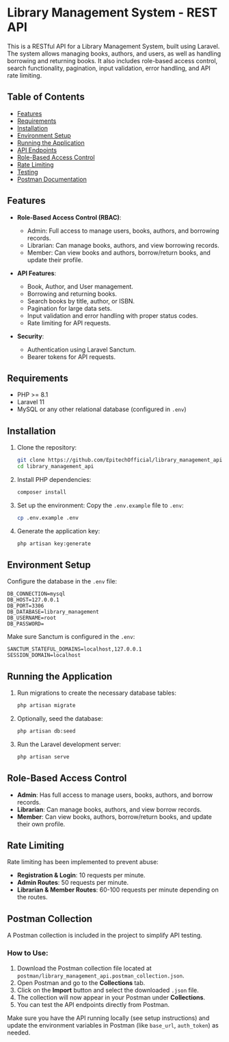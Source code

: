 # Library Management System - REST API

This is a RESTful API for a Library Management System, built using Laravel. The system allows managing books, authors, and users, as well as handling borrowing and returning books. It also includes role-based access control, search functionality, pagination, input validation, error handling, and API rate limiting.

## Table of Contents
- [Features](#features)
- [Requirements](#requirements)
- [Installation](#installation)
- [Environment Setup](#environment-setup)
- [Running the Application](#running-the-application)
- [API Endpoints](#api-endpoints)
- [Role-Based Access Control](#role-based-access-control)
- [Rate Limiting](#rate-limiting)
- [Testing](#testing)
- [Postman Documentation](#postman-documentation)

## Features

- **Role-Based Access Control (RBAC)**:
  - Admin: Full access to manage users, books, authors, and borrowing records.
  - Librarian: Can manage books, authors, and view borrowing records.
  - Member: Can view books and authors, borrow/return books, and update their profile.
  
- **API Features**:
  - Book, Author, and User management.
  - Borrowing and returning books.
  - Search books by title, author, or ISBN.
  - Pagination for large data sets.
  - Input validation and error handling with proper status codes.
  - Rate limiting for API requests.

- **Security**:
  - Authentication using Laravel Sanctum.
  - Bearer tokens for API requests.
  
## Requirements

- PHP >= 8.1
- Laravel 11
- MySQL or any other relational database (configured in `.env`)

## Installation

1. Clone the repository:
   ```bash
   git clone https://github.com/EpitechOfficial/library_management_api.git
   cd library_management_api
   ```

2. Install PHP dependencies:
   ```bash
   composer install
   ```

3. Set up the environment:
   Copy the `.env.example` file to `.env`:
   ```bash
   cp .env.example .env
   ```

4. Generate the application key:
   ```bash
   php artisan key:generate
   ```

## Environment Setup

Configure the database in the `.env` file:
```plaintext
DB_CONNECTION=mysql
DB_HOST=127.0.0.1
DB_PORT=3306
DB_DATABASE=library_management
DB_USERNAME=root
DB_PASSWORD=
```

Make sure Sanctum is configured in the `.env`:
```plaintext
SANCTUM_STATEFUL_DOMAINS=localhost,127.0.0.1
SESSION_DOMAIN=localhost
```

## Running the Application

1. Run migrations to create the necessary database tables:
   ```bash
   php artisan migrate
   ```

2. Optionally, seed the database:
   ```bash
   php artisan db:seed
   ```

3. Run the Laravel development server:
   ```bash
   php artisan serve
   ```


## Role-Based Access Control

- **Admin**: Has full access to manage users, books, authors, and borrow records.
- **Librarian**: Can manage books, authors, and view borrow records.
- **Member**: Can view books, authors, borrow/return books, and update their own profile.

## Rate Limiting

Rate limiting has been implemented to prevent abuse:
- **Registration & Login**: 10 requests per minute.
- **Admin Routes**: 50 requests per minute.
- **Librarian & Member Routes**: 60-100 requests per minute depending on the routes.


## Postman Collection

A Postman collection is included in the project to simplify API testing.

### How to Use:
1. Download the Postman collection file located at `postman/library_management_api.postman_collection.json`.
2. Open Postman and go to the **Collections** tab.
3. Click on the **Import** button and select the downloaded `.json` file.
4. The collection will now appear in your Postman under **Collections**.
5. You can test the API endpoints directly from Postman.

Make sure you have the API running locally (see setup instructions) and update the environment variables in Postman (like `base_url`, `auth_token`) as needed.


